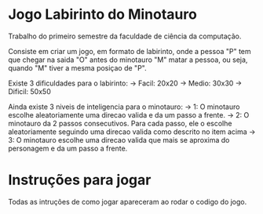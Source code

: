 # Jogo Labirinto do Minotauro

Trabalho do primeiro semestre da faculdade de ciência da computação.

Consiste em criar um jogo, em formato de labirinto, onde a pessoa "P" tem que chegar na saida "O"
antes do minotauro "M" matar a pessoa, ou seja, quando "M" tiver a mesma posiçao de "P".

Existe 3 dificuldades para o labirinto:
    -> Facil: 20x20
    -> Medio: 30x30
    -> Dificil: 50x50

Ainda existe 3 niveis de inteligencia para o minotauro:
    -> 1: O minotauro escolhe aleatoriamente uma direcao valida e da um passo a frente.
    -> 2: O minotauro da 2 passos consecutivos. Para cada passo, ele o escolhe aleatoriamente seguindo uma direcao valida como descrito no item acima
    -> 3: O minotauro escolhe uma direcao valida que mais se aproxima do personagem e da um passo a frente.


# Instruções para jogar

Todas as intruções de como jogar apareceram ao rodar o codigo do jogo.
